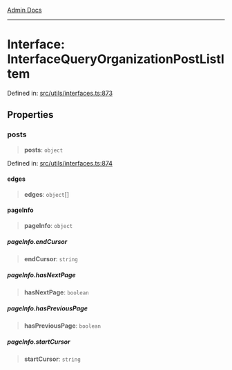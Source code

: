 [Admin Docs](/)

***

# Interface: InterfaceQueryOrganizationPostListItem

Defined in: [src/utils/interfaces.ts:873](https://github.com/PalisadoesFoundation/talawa-admin/blob/main/src/utils/interfaces.ts#L873)

## Properties

### posts

> **posts**: `object`

Defined in: [src/utils/interfaces.ts:874](https://github.com/PalisadoesFoundation/talawa-admin/blob/main/src/utils/interfaces.ts#L874)

#### edges

> **edges**: `object`[]

#### pageInfo

> **pageInfo**: `object`

##### pageInfo.endCursor

> **endCursor**: `string`

##### pageInfo.hasNextPage

> **hasNextPage**: `boolean`

##### pageInfo.hasPreviousPage

> **hasPreviousPage**: `boolean`

##### pageInfo.startCursor

> **startCursor**: `string`
